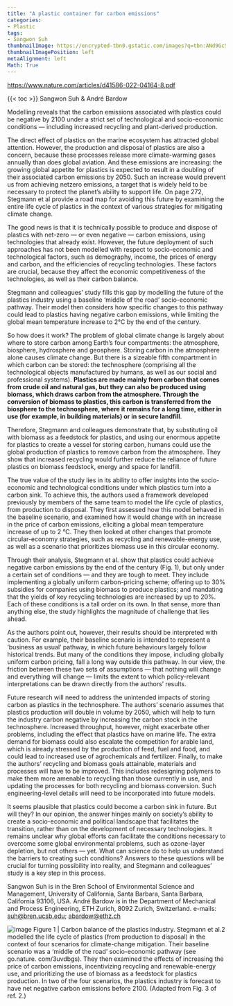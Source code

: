 ```yaml
---
title: "A plastic container for carbon emissions"
categories:
- Plastic
tags:
- Sangwon Suh
thumbnailImage: https://encrypted-tbn0.gstatic.com/images?q=tbn:ANd9GcSAAICX9Lgkj3mmErz9o-X_oPBFi_wuq1ywsw&usqp=CAU
thumbnailImagePosition: left
metaAlignment: left
Math: True
---
```

https://www.nature.com/articles/d41586-022-04164-8.pdf
<!--more-->
{{< toc >}}
Sangwon Suh & André Bardow

Modelling reveals that the carbon emissions associated with plastics could be negative by 2100 under a strict set of technological and socio-economic conditions — including increased recycling and plant-derived production.

The direct effect of plastics on the marine ecosystem has attracted global attention. However, the production and disposal of plastics are also a concern, because these processes release more climate-warming gases annually than does global aviation. And these emissions are increasing: the growing global appetite for plastics is expected to result in a doubling of their associated carbon emissions by 2050. Such an increase would prevent us from achieving netzero emissions, a target that is widely held to be necessary to protect the planet’s ability to support life. On page 272, Stegmann et al provide a road map for avoiding this future by examining the entire life cycle of plastics in the context of various strategies for mitigating climate change.

The good news is that it is technically possible to produce and dispose of plastics with net-zero — or even negative — carbon emissions, using technologies that already exist. However, the future deployment of such approaches has not been modelled with respect to socio-economic and technological factors, such as demography, income, the prices of energy and carbon, and the efficiencies of recycling technologies. These factors are crucial, because they affect the economic competitiveness of the technologies, as well as their carbon balance.

Stegmann and colleagues’ study fills this gap by modelling the future of the plastics industry using a baseline ‘middle of the road’ socio-economic pathway. Their model then considers how specific changes to this pathway could lead to plastics having negative carbon emissions, while limiting the global mean temperature increase to 2°C by the end of the century.

So how does it work? The problem of global climate change is largely about where to store carbon among Earth’s four compartments: the atmosphere, biosphere, hydrosphere and geosphere. Storing carbon in the atmosphere alone causes climate change. But there is a sizeable fifth compartment in which carbon can be stored: the technosphere (comprising all the technological objects manufactured by humans, as well as our social and professional systems). **Plastics are made mainly from carbon that comes from crude oil and natural gas, but they can also be produced using biomass, which draws carbon from the atmosphere. Through the conversion of biomass to plastics, this carbon is transferred from the biosphere to the technosphere, where it remains for a long time, either in use (for example, in building materials) or in secure landfill**.

Therefore, Stegmann and colleagues demonstrate that, by substituting oil with biomass as a feedstock for plastics, and using our enormous appetite for plastics to create a vessel for storing carbon, humans could use the global production of plastics to remove carbon from the atmosphere. They show that increased recycling would further reduce the reliance of future plastics on biomass feedstock, energy and space for landfill.

The true value of the study lies in its ability to offer insights into the socio-economic and technological conditions under which plastics turn into a carbon sink. To achieve this, the authors used a framework developed previously by members of the same team to model the life cycle of plastics, from production to disposal. They first assessed how this model behaved in the baseline scenario, and examined how it would change with an increase in the price of carbon emissions, eliciting a global mean temperature increase of up to 2 °C. They then looked at other changes that promote circular-economy strategies, such as recycling and renewable-energy use, as well as a scenario that prioritizes biomass use in this circular economy.

Through their analysis, Stegmann et al. show that plastics could achieve negative carbon emissions by the end of the century (Fig. 1), but only under a certain set of conditions — and they are tough to meet. They include implementing a globally uniform carbon-pricing scheme; offering up to 30% subsidies for companies using biomass to produce plastics; and mandating that the yields of key recycling technologies are increased by up to 20%. Each of these conditions is a tall order on its own. In that sense, more than anything else, the study highlights the magnitude of challenge that lies ahead.

As the authors point out, however, their results should be interpreted with caution. For example, their baseline scenario is intended to represent a ‘business as usual’ pathway, in which future behaviours largely follow historical trends. But many of the conditions they impose, including globally uniform carbon pricing, fall a long way outside this pathway. In our view, the friction between these two sets of assumptions — that nothing will change and everything will change — limits the extent to which policy-relevant interpretations can be drawn directly from the authors’ results.

Future research will need to address the unintended impacts of storing carbon as plastics in the technosphere. The authors’ scenario assumes that plastics production will double in volume by 2050, which will help to turn the industry carbon negative by increasing the carbon stock in the technosphere. Increased throughput, however, might exacerbate other problems, including the effect that plastics have on marine life. The extra demand for biomass could also escalate the competition for arable land, which is already stressed by the production of feed, fuel and food, and could lead to increased use of agrochemicals and fertilizer. Finally, to make the authors’ recycling and biomass goals attainable, materials and processes will have to be improved. This includes redesigning polymers to make them more amenable to recycling than those currently in use, and updating the processes for both recycling and biomass conversion. Such engineering-level details will need to be incorporated into future models.

It seems plausible that plastics could become a carbon sink in future. But will they? In our opinion, the answer hinges mainly on society’s ability to create a socio-economic and political landscape that facilitates the transition, rather than on the development of necessary technologies. It remains unclear why global efforts can facilitate the conditions necessary to overcome some global environmental problems, such as ozone-layer depletion, but not others — yet. What can science do to help us understand the barriers to creating such conditions? Answers to these questions will be crucial for turning possibility into reality, and Stegmann and colleagues’ study is a key step in this process.

Sangwon Suh is in the Bren School of Environmental Science and Management, University of California, Santa Barbara, Santa Barbara, California 93106, USA.
André Bardow is in the Department of Mechanical and Process Engineering, ETH Zurich, 8092 Zurich, Switzerland.
e-mails: suh@bren.ucsb.edu; abardow@ethz.ch

![image](https://user-images.githubusercontent.com/65668613/208244077-dc1e8a64-b88b-4955-b142-a9aa77960666.png)
Figure 1 | Carbon balance of the plastics industry. Stegmann et al.2 modelled the life cycle of plastics (from production to disposal) in the context of
four scenarios for climate-change mitigation. Their baseline scenario was a ‘middle of the road’ socio-economic pathway (see go.nature. com/3uvdbgs). They then examined the effects of increasing the price of carbon emissions,
incentivizing recycling and renewable-energy use, and prioritizing the use of biomass as a feedstock for plastics production. In two of the four scenarios, the plastics industry is forecast to have net negative carbon emissions before 2100. (Adapted from Fig. 3 of ref. 2.)
